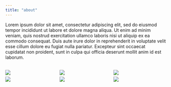 ```yaml
---
title: "about"
---
```


Lorem ipsum dolor sit amet, consectetur adipiscing elit, sed do eiusmod tempor incididunt ut labore et dolore magna aliqua. Ut enim ad minim veniam, quis nostrud exercitation ullamco laboris nisi ut aliquip ex ea commodo consequat. Duis aute irure dolor in reprehenderit in voluptate velit esse cillum dolore eu fugiat nulla pariatur. Excepteur sint occaecat cupidatat non proident, sunt in culpa qui officia deserunt mollit anim id est laborum.

<br>

<div style="display: grid; grid-template-columns: repeat(3, 1fr); gap: 5px;">
    <img src="https://picsum.photos/200/100">
    <img src="https://picsum.photos/150/150">
    <img src="https://picsum.photos/100/200">
    <img src="https://picsum.photos/200/150">
    <img src="https://picsum.photos/150/100">
    <img src="https://picsum.photos/100/150">
</div>
